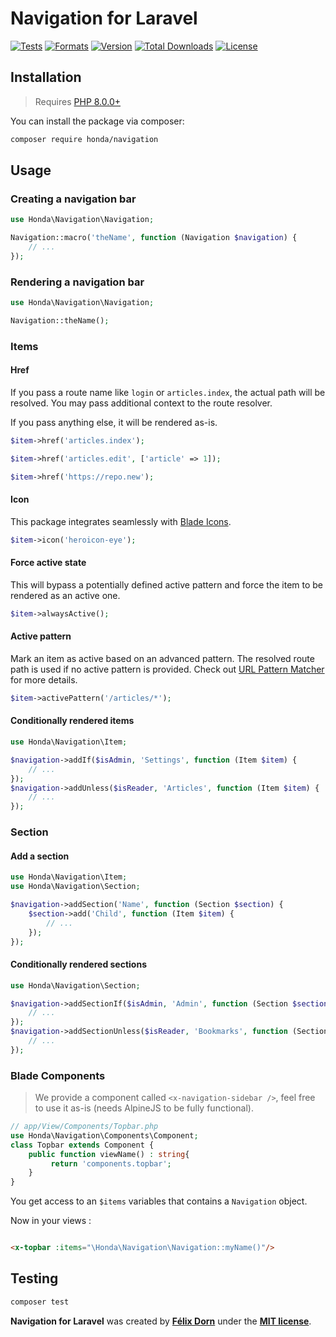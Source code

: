 # Navigation for Laravel

[![Tests](https://github.com/laravel-honda/navigation/actions/workflows/tests.yml/badge.svg?branch=master)](https://github.com/laravel-honda/navigation/actions/workflows/tests.yml)
[![Formats](https://github.com/laravel-honda/navigation/actions/workflows/formats.yml/badge.svg?branch=master)](https://github.com/laravel-honda/navigation/actions/workflows/formats.yml)
[![Version](https://poser.pugx.org/honda/navigation/version)](//packagist.org/packages/honda/navigation)
[![Total Downloads](https://poser.pugx.org/honda/navigation/downloads)](//packagist.org/packages/honda/navigation)
[![License](https://poser.pugx.org/honda/navigation/license)](//packagist.org/packages/honda/navigation)

## Installation

> Requires [PHP 8.0.0+](https://php.net/releases)

You can install the package via composer:

```bash
composer require honda/navigation
```

## Usage

### Creating a navigation bar

```php
use Honda\Navigation\Navigation;

Navigation::macro('theName', function (Navigation $navigation) {
    // ...
});
```

### Rendering a navigation bar

```php
use Honda\Navigation\Navigation;

Navigation::theName();
```

### Items

#### Href

If you pass a route name like `login` or `articles.index`, the actual path will be resolved. You may pass additional
context to the route resolver.

If you pass anything else, it will be rendered as-is.

```php
$item->href('articles.index');
```

```php
$item->href('articles.edit', ['article' => 1]);
```

```php
$item->href('https://repo.new');
```

#### Icon

This package integrates seamlessly with [Blade Icons](https://github.com).

```php
$item->icon('heroicon-eye');
```

#### Force active state

This will bypass a potentially defined active pattern and force the item to be rendered as an active one.

```php
$item->alwaysActive();
```

#### Active pattern

Mark an item as active based on an advanced pattern. The resolved route path is used if no active pattern is provided.
Check out [URL Pattern Matcher](https://github.com/laravel-honda/url-pattern-matcher) for more details.

```php
$item->activePattern('/articles/*');
```

#### Conditionally rendered items

```php
use Honda\Navigation\Item;

$navigation->addIf($isAdmin, 'Settings', function (Item $item) {
    // ...
});
$navigation->addUnless($isReader, 'Articles', function (Item $item) {
    // ...
});
```

### Section

#### Add a section

```php
use Honda\Navigation\Item;
use Honda\Navigation\Section;

$navigation->addSection('Name', function (Section $section) {
    $section->add('Child', function (Item $item) {
        // ...
    });
});
```

#### Conditionally rendered sections

```php
use Honda\Navigation\Section;

$navigation->addSectionIf($isAdmin, 'Admin', function (Section $section) {
    // ...
});
$navigation->addSectionUnless($isReader, 'Bookmarks', function (Section $section) {
    // ...
});
```

### Blade Components

> We provide a component called `<x-navigation-sidebar />`, feel free to use it as-is (needs AlpineJS to be fully functional).

```php
// app/View/Components/Topbar.php
use Honda\Navigation\Components\Component;
class Topbar extends Component {
    public function viewName() : string{
         return 'components.topbar';
    }
}
```

You get access to an `$items` variables that contains a `Navigation` object.

Now in your views :

```html

<x-topbar :items="\Honda\Navigation\Navigation::myName()"/>
```

## Testing

```bash
composer test
```

**Navigation for Laravel** was created by **[Félix Dorn](https://twitter.com/afelixdorn)** under
the **[MIT license](https://opensource.org/licenses/MIT)**.
